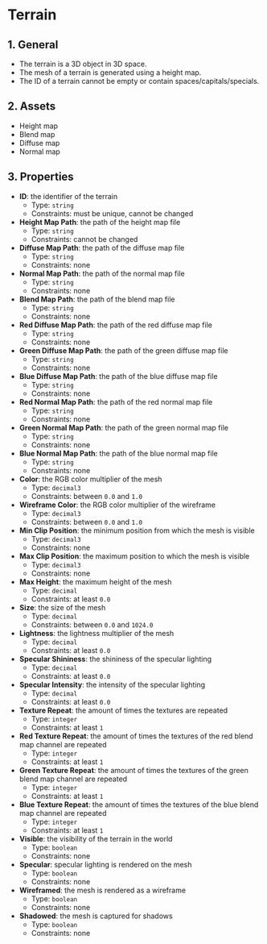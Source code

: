 # Terrain

## 1. General

- The terrain is a 3D object in 3D space.
- The mesh of a terrain is generated using a height map.
- The ID of a terrain cannot be empty or contain spaces/capitals/specials.

## 2. Assets

- Height map
- Blend map
- Diffuse map
- Normal map

## 3. Properties

- **ID**: the identifier of the terrain
  - Type: `string`
  - Constraints: must be unique, cannot be changed
- **Height Map Path**: the path of the height map file
  - Type: `string`
  - Constraints: cannot be changed
- **Diffuse Map Path**: the path of the diffuse map file
  - Type: `string`
  - Constraints: none
- **Normal Map Path**: the path of the normal map file
  - Type: `string`
  - Constraints: none
- **Blend Map Path**: the path of the blend map file
  - Type: `string`
  - Constraints: none
- **Red Diffuse Map Path**: the path of the red diffuse map file
  - Type: `string`
  - Constraints: none
- **Green Diffuse Map Path**: the path of the green diffuse map file
  - Type: `string`
  - Constraints: none
- **Blue Diffuse Map Path**: the path of the blue diffuse map file
  - Type: `string`
  - Constraints: none
- **Red Normal Map Path**: the path of the red normal map file
  - Type: `string`
  - Constraints: none
- **Green Normal Map Path**: the path of the green normal map file
  - Type: `string`
  - Constraints: none
- **Blue Normal Map Path**: the path of the blue normal map file
  - Type: `string`
  - Constraints: none
- **Color**: the RGB color multiplier of the mesh
  - Type: `decimal3`
  - Constraints: between `0.0` and `1.0`
- **Wireframe Color**: the RGB color multiplier of the wireframe
  - Type: `decimal3`
  - Constraints: between `0.0` and `1.0`
- **Min Clip Position**: the minimum position from which the mesh is visible
  - Type: `decimal3`
  - Constraints: none
- **Max Clip Position**: the maximum position to which the mesh is visible
  - Type: `decimal3`
  - Constraints: none
- **Max Height**: the maximum height of the mesh
  - Type: `decimal`
  - Constraints: at least `0.0`
- **Size**: the size of the mesh
  - Type: `decimal`
  - Constraints: between `0.0` and `1024.0`
- **Lightness**: the lightness multiplier of the mesh
  - Type: `decimal`
  - Constraints: at least `0.0`
- **Specular Shininess**: the shininess of the specular lighting
  - Type: `decimal`
  - Constraints: at least `0.0`
- **Specular Intensity**: the intensity of the specular lighting
  - Type: `decimal`
  - Constraints: at least `0.0`
- **Texture Repeat**: the amount of times the textures are repeated
  - Type: `integer`
  - Constraints: at least `1`
- **Red Texture Repeat**: the amount of times the textures of the red blend map channel are repeated
  - Type: `integer`
  - Constraints: at least `1`
- **Green Texture Repeat**: the amount of times the textures of the green blend map channel are repeated
  - Type: `integer`
  - Constraints: at least `1`
- **Blue Texture Repeat**: the amount of times the textures of the blue blend map channel are repeated
  - Type: `integer`
  - Constraints: at least `1`
- **Visible**: the visibility of the terrain in the world
  - Type: `boolean`
  - Constraints: none
- **Specular**: specular lighting is rendered on the mesh
  - Type: `boolean`
  - Constraints: none
- **Wireframed**: the mesh is rendered as a wireframe
  - Type: `boolean`
  - Constraints: none
- **Shadowed**: the mesh is captured for shadows
  - Type: `boolean`
  - Constraints: none
